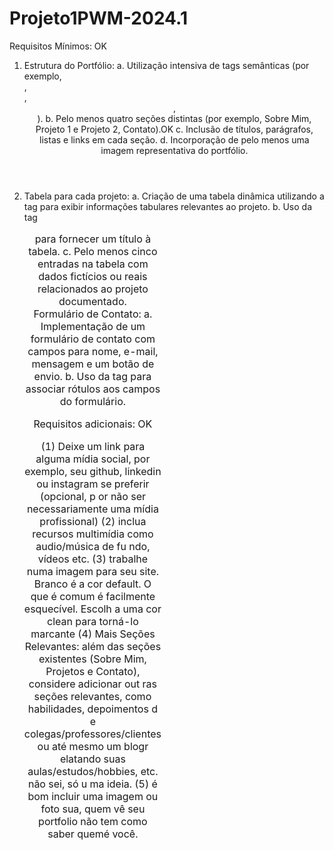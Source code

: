 # Projeto1PWM-2024.1
Requisitos Mínimos: OK
1. Estrutura do Portfólio:
a. Utilização intensiva de tags semânticas (por exemplo, <article>, <section>, <header>, <footer>). 
b. Pelo menos quatro seções distintas (por exemplo, Sobre Mim, Projeto 1 e Projeto 2, Contato).OK
c. Inclusão de títulos, parágrafos, listas e links em cada seção.
d. Incorporação de pelo menos uma imagem representativa do portfólio.
2. Tabela para cada projeto:
a. Criação de uma tabela dinâmica utilizando a tag <table> para exibir informações tabulares 
relevantes ao projeto.
b. Uso da tag <caption> para fornecer um título à tabela.
c. Pelo menos cinco entradas na tabela com dados fictícios ou reais relacionados ao projeto 
documentado.
3. Formulário de Contato:
a. Implementação de um formulário de contato com campos para nome, e-mail, mensagem e um 
botão de envio.
b. Uso da tag <label> para associar rótulos aos campos do formulário.


Requisitos adicionais: OK


(1) Deixe um link para alguma mídia social, por exemplo,
seu github, linkedin ou instagram se preferir (opcional, p
or não ser necessariamente uma mídia profissional)
(2) inclua recursos multimídia como audio/música de fu
ndo, vídeos etc.
(3) trabalhe numa imagem para seu site. Branco é a cor
default. O que é comum é facilmente esquecível. Escolh
a uma cor clean para torná-lo marcante
(4) Mais Seções Relevantes: além das seções existentes
(Sobre Mim, Projetos e Contato), considere adicionar out
ras seções relevantes, como habilidades, depoimentos d
e colegas/professores/clientes ou até mesmo um blogr
elatando suas aulas/estudos/hobbies, etc. não sei, só u
ma ideia.
(5) é bom incluir uma imagem ou foto sua, quem vê seu
portfolio não tem como saber quemé você.
